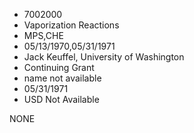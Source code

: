 * 7002000
* Vaporization Reactions
* MPS,CHE
* 05/13/1970,05/31/1971
* Jack Keuffel, University of Washington
* Continuing Grant
*   name not available
* 05/31/1971
* USD Not Available

NONE